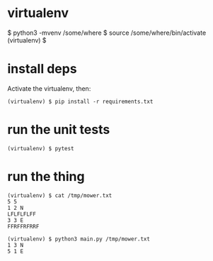 # virtualenv

   $ python3 -mvenv /some/where
   $ source /some/where/bin/activate
   (virtualenv) $

# install deps

Activate the virtualenv, then:

    (virtualenv) $ pip install -r requirements.txt

# run the unit tests

    (virtualenv) $ pytest

# run the thing

```
(virtualenv) $ cat /tmp/mower.txt
5 5
1 2 N
LFLFLFLFF
3 3 E
FFRFFRFRRF

(virtualenv) $ python3 main.py /tmp/mower.txt
1 3 N
5 1 E
```

